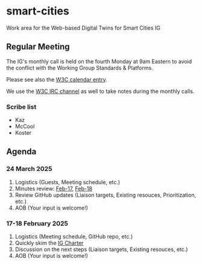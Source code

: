 # smart-cities

Work area for the Web-based Digital Twins for Smart Cities IG

## Regular Meeting
The IG's monthly call is held on the fourth Monday at 9am Eastern to
avoid the conflict with the Working Group Standards & Platforms.

Please see also the [W3C calendar entry](https://www.w3.org/events/meetings/d557717b-e6a8-4f04-b9cb-bc2172643465/20250324T090000/).

We use the [W3C IRC channel](https://irc.w3.org/?channels=smart-cities) as well to take notes during the monthly calls.

### Scribe list
* Kaz
* McCool
* Koster

## Agenda

### 24 March 2025
1. Logistics (Guests, Meeting schedule, etc.)
2. Minutes review: [Feb-17](https://www.w3.org/2025/02/17-smart-cities-minutes.html), [Feb-18](https://www.w3.org/2025/02/18-smart-cities-minutes.html)
3. Review GitHub updates (Liaison targets, Existing resouces, Prioritization, etc.)
4. AOB (Your input is welcome!)

### 17-18 February 2025
1. Logistics (Meeting schedule, GitHub repo, etc.)
2. Quickly skim the [IG Charter](https://www.w3.org/2024/06/smart-cities/)
3. Discussion on the next steps (Liaison targets, Existing resouces, etc.)
4. AOB (Your input is welcome!)
